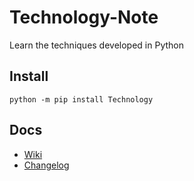 # Technology-Note
Learn the techniques developed in Python

## Install
```
python -m pip install Technology
```

## Docs

- [Wiki](https://github.com/CoolPlayLin/Technology-Note/wiki)
- [Changelog](./Update.md)
